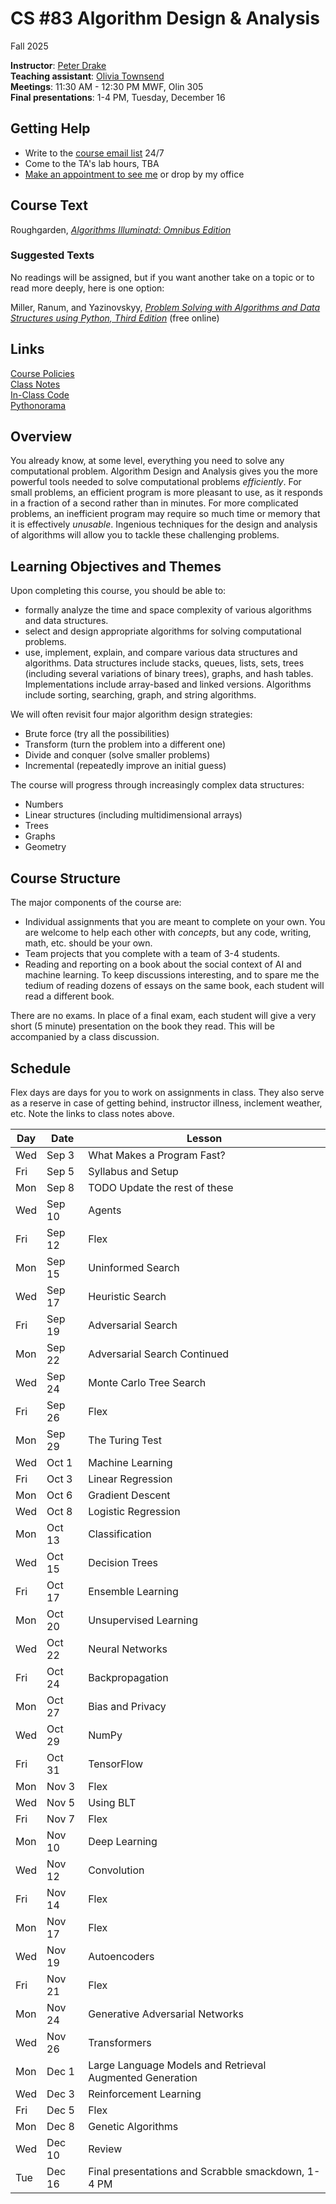 # CS #83 Algorithm Design & Analysis
Fall 2025

**Instructor**: [Peter Drake](https://sites.google.com/a/lclark.edu/drake/home)  
**Teaching assistant**: [Olivia Townsend](mailto:oliviatownsend@lclark.edu)  
**Meetings**: 11:30 AM - 12:30 PM MWF, Olin 305  
**Final presentations**: 1-4 PM, Tuesday, December 16

## Getting Help
* Write to the [course email list](mailto:25fa-cs-383-01@lclark.edu) 24/7
* Come to the TA's lab hours, TBA
* [Make an appointment to see me](https://calendar.app.google/qegvZRaPJ5mScdCz5) or drop by my office

## Course Text
Roughgarden, [*Algorithms Illuminatd: Omnibus Edition*](https://www.algorithmsilluminated.org/)
### Suggested Texts
No readings will be assigned, but if you want another take on a topic or to read more deeply, here is one option:  

Miller, Ranum, and Yazinovskyy, [*Problem Solving with Algorithms and Data Structures using Python, Third Edition*](https://runestone.academy/ns/books/published/pythonds3/) (free online)

## Links
[Course Policies](https://github.com/PeterDrake/drakepedia/blob/master/administrivia/policies.md)  
[Class Notes](https://github.com/PeterDrake/cs383/tree/main/lessons)  
[In-Class Code](https://github.com/PeterDrake/cs383_f25_in_class)  
[Pythonorama](https://github.com/alainkaegi/pythonorama/blob/main/README.md)

## Overview
You already know, at some level, everything you need to solve any computational problem. Algorithm Design and Analysis gives you the more powerful tools needed to solve computational problems *efficiently*. For small problems, an efficient program is more pleasant to use, as it responds in a fraction of a second rather than in minutes. For more complicated problems, an inefficient program may require so much time or memory that it is effectively *unusable*. Ingenious techniques for the design and analysis of algorithms will allow you to tackle these challenging problems.

## Learning Objectives and Themes
Upon completing this course, you should be able to:
* formally analyze the time and space complexity of various algorithms and data structures.
* select and design appropriate algorithms for solving computational problems.
* use, implement, explain, and compare various data structures and algorithms. Data structures include stacks, queues, lists, sets, trees (including several variations of binary trees), graphs, and hash tables. Implementations include array-based and linked versions. Algorithms include sorting, searching, graph, and string algorithms.

We will often revisit four major algorithm design strategies:
* Brute force (try all the possibilities)
* Transform (turn the problem into a different one)
* Divide and conquer (solve smaller problems)
* Incremental (repeatedly improve an initial guess)

The course will progress through increasingly complex data structures:
* Numbers
* Linear structures (including multidimensional arrays)
* Trees
* Graphs
* Geometry

## Course Structure
The major components of the course are:
* Individual assignments that you are meant to complete on your own. You are welcome to help each other with *concepts*, but any code, writing, math, etc. should be your own.
* Team projects that you complete with a team of 3-4 students.
* Reading and reporting on a book about the social context of AI and machine learning. To keep discussions interesting, and to spare me the tedium of reading dozens of essays on the same book, each student will read a different book.

There are no exams. In place of a final exam, each student will give a very short (5 minute) presentation on the book they read. This will be accompanied by a class discussion.

## Schedule
Flex days are days for you to work on assignments in class. They also serve as a reserve in case of getting behind,
instructor illness, inclement weather, etc. Note the links to class notes above.

| Day | Date   | Lesson                                                   |
|-----|--------|----------------------------------------------------------|
| Wed | Sep 3  | What Makes a Program Fast?                               |
| Fri | Sep 5  | Syllabus and Setup                                       |
| Mon | Sep 8  | TODO Update the rest of these                            |
| Wed | Sep 10 | Agents                                                   |
| Fri | Sep 12 | Flex                                                     |
| Mon | Sep 15 | Uninformed Search                                        |
| Wed | Sep 17 | Heuristic Search                                         |
| Fri | Sep 19 | Adversarial Search                                       |
| Mon | Sep 22 | Adversarial Search Continued                             |
| Wed | Sep 24 | Monte Carlo Tree Search                                  |
| Fri | Sep 26 | Flex                                                     |
| Mon | Sep 29 | The Turing Test                                          |
| Wed | Oct 1  | Machine Learning                                         |
| Fri | Oct 3  | Linear Regression                                        |
| Mon | Oct 6  | Gradient Descent                                         |
| Wed | Oct 8  | Logistic Regression                                      |
| Mon | Oct 13 | Classification                                           |
| Wed | Oct 15 | Decision Trees                                           |
| Fri | Oct 17 | Ensemble Learning                                        |
| Mon | Oct 20 | Unsupervised Learning                                    |
| Wed | Oct 22 | Neural Networks                                          |
| Fri | Oct 24 | Backpropagation                                          |
| Mon | Oct 27 | Bias and Privacy                                         |
| Wed | Oct 29 | NumPy                                                    |
| Fri | Oct 31 | TensorFlow                                               |
| Mon | Nov 3  | Flex                                                     |
| Wed | Nov 5  | Using BLT                                                |
| Fri | Nov 7  | Flex                                                     |
| Mon | Nov 10 | Deep Learning                                            |
| Wed | Nov 12 | Convolution                                              |
| Fri | Nov 14 | Flex                                                     |
| Mon | Nov 17 | Flex                                                     |
| Wed | Nov 19 | Autoencoders                                             |
| Fri | Nov 21 | Flex                                                     |
| Mon | Nov 24 | Generative Adversarial Networks                          |
| Wed | Nov 26 | Transformers                                             |
| Mon | Dec 1  | Large Language Models and Retrieval Augmented Generation |
| Wed | Dec 3  | Reinforcement Learning                                   |
| Fri | Dec 5  | Flex                                                     |
| Mon | Dec 8  | Genetic Algorithms                                       |
| Wed | Dec 10 | Review                                                   |
| Tue | Dec 16 | Final presentations and Scrabble smackdown, 1-4 PM       |
